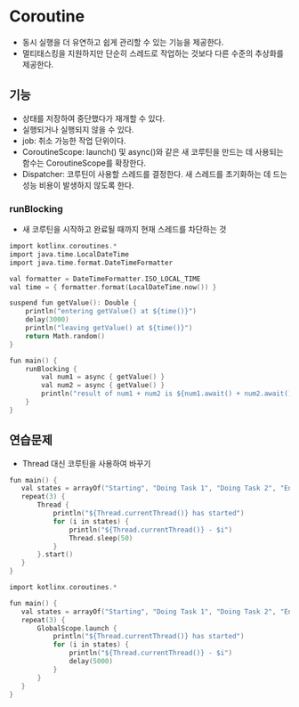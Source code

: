 # Coroutine
- 동시 실행을 더 유연하고 쉽게 관리할 수 있는 기능을 제공한다.
- 멀티태스킹을 지원하지만 단순히 스레드로 작업하는 것보다 다른 수준의 추상화를 제공한다.

## 기능
- 상태를 저장하여 중단했다가 재개할 수 있다.
- 실행되거나 실행되지 않을 수 있다.
- job: 취소 가능한 작업 단위이다.
- CoroutineScope: launch() 및 async()와 같은 새 코루틴을 만드는 데 사용되는 함수는 CoroutineScope를 확장한다.
- Dispatcher: 코루틴이 사용할 스레드를 결정한다. 새 스레드를 초기화하는 데 드는 성능 비용이 발생하지 않도록 한다.

### runBlocking
- 새 코루틴을 시작하고 완료될 때까지 현재 스레드를 차단하는 것

```c
import kotlinx.coroutines.*
import java.time.LocalDateTime
import java.time.format.DateTimeFormatter

val formatter = DateTimeFormatter.ISO_LOCAL_TIME
val time = { formatter.format(LocalDateTime.now()) }

suspend fun getValue(): Double {
    println("entering getValue() at ${time()}")
    delay(3000)
    println("leaving getValue() at ${time()}")
    return Math.random()
}

fun main() {
    runBlocking {
        val num1 = async { getValue() }
        val num2 = async { getValue() }
        println("result of num1 + num2 is ${num1.await() + num2.await()}")
    }
}
```

## 연습문제

- Thread 대신 코루틴을 사용하여 바꾸기

```c
fun main() {
   val states = arrayOf("Starting", "Doing Task 1", "Doing Task 2", "Ending")
   repeat(3) {
       Thread {
           println("${Thread.currentThread()} has started")
           for (i in states) {
               println("${Thread.currentThread()} - $i")
               Thread.sleep(50)
           }
       }.start()
   }
}
```

```c
import kotlinx.coroutines.*

fun main() {
   val states = arrayOf("Starting", "Doing Task 1", "Doing Task 2", "Ending")
   repeat(3) {
       GlobalScope.launch {
           println("${Thread.currentThread()} has started")
           for (i in states) {
               println("${Thread.currentThread()} - $i")
               delay(5000)
           }
       }
   }
}
```